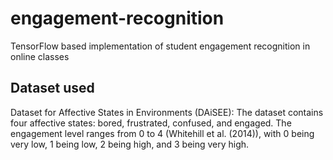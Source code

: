 # engagement-recognition
TensorFlow based implementation of student engagement recognition in online classes

## Dataset used
Dataset for Affective States in Environments (DAiSEE): The dataset contains four affective states: bored, frustrated, confused, and engaged. The engagement level ranges from 0 to 4 (Whitehill et al. (2014)), with 0 being very low, 1 being low, 2 being high, and 3 being very high.

